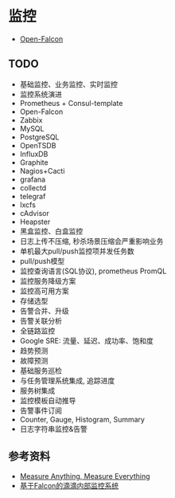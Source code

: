 # 监控

* [Open-Falcon](./open-falcon.md)


## TODO

* 基础监控、业务监控、实时监控
* 监控系统演进
* Prometheus + Consul-template
* Open-Falcon
* Zabbix
* MySQL
* PostgreSQL
* OpenTSDB
* InfluxDB
* Graphite
* Nagios+Cacti
* grafana
* collectd
* telegraf
* lxcfs
* cAdvisor
* Heapster
* 黑盒监控、白盒监控
* 日志上传不压缩, 秒杀场景压缩会严重影响业务
* 单机最大pull/push监控项并发任务数
* pull/push模型
* 监控查询语言(SQL协议), prometheus PromQL
* 监控服务降级方案
* 监控高可用方案
* 存储选型
* 告警合并、升级
* 告警关联分析
* 全链路监控
* Google SRE: 流量、延迟、成功率、饱和度
* 趋势预测
* 故障预测
* 基础服务巡检
* 与任务管理系统集成, 追踪进度
* 服务树集成
* 监控模板自动推导
* 告警事件订阅
* Counter, Gauge, Histogram, Summary
* 日志字符串监控&告警

## 参考资料

* [Measure Anything, Measure Everything](https://codeascraft.com/2011/02/15/measure-anything-measure-everything)
* [基于Falcon的滴滴内部监控系统](https://mp.weixin.qq.com/s/t0LNdHQg7lv-_9nLlPHC5Q)
